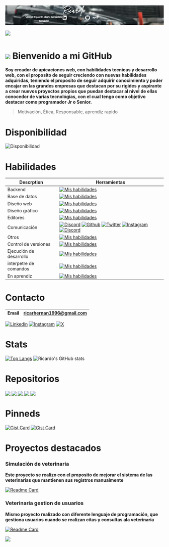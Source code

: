 # ![Banner](banner-r.png) <img src="https://media.giphy.com/media/HvekzBaREHxlEwvlOS/giphy.gif?cid=ecf05e47yl0x7edgm0bgobtyk61gs2bpjmkg8423ntivauc2&ep=v1_stickers_search&rid=giphy.gif&ct=s" width="100"> 
#  <img src="https://capsule-render.vercel.app/api?type=waving&color=0:ff00cc,100:3333ff&height=100&section=header"/>        Bienvenido a mi GitHub 


**Soy creador de apicaciones web, con habilidades tecnicas y desarrollo web, con el proposito de seguir creciendo con nuevas habilidades adquiridas, teniendo el proposito 
de seguir adquirir conocimiento y poder encajar en las grandes empresas que destacan por su rigides y aspirante a crear nuevos proyectos propios que puedan destacar al nivel de ellas
conocedor de varias tecnológias, con el cual tengo como objetivo destacar como programador Jr o Senior.**
> Motivación,
> Ética,
> Responsable,
> aprendiz rapido

# Disponibilidad 


  ![Disponibilidad](https://img.shields.io/badge/Disponible_para_trabajo-✅-brightgreen?style=for-the-badge)

  # Habilidades

|Descrption|  Herramientas|
|-----------|------------------|
|Backend| [![Mis habilidades](https://skillicons.dev/icons?i=js,cs,java,swift,php,py,ruby)](https://skillicons.dev)|
|Base de datos|[![Mis habilidades](https://skillicons.dev/icons?i=mysql,mongodb,firebase)](https://skillicons.dev)|
|Diseño web|[![Mis habilidades](https://skillicons.dev/icons?i=html,css,bootstrap)](https://skillicons.dev)|
|Diseño gráfico|[![Mis habilidades](https://skillicons.dev/icons?i=ps,ai)](https://skillicons.dev)|
|Editores|[![Mis habilidades](https://skillicons.dev/icons?i=sublime,visualstudio,vscode)](https://skillicons.dev)|
|Comunicación|[![Discord](https://skillicons.dev/icons?i=discord)](https://discordapp.com//users/vana2._60845)  [![Github](https://skillicons.dev/icons?i=github)](https://github.com/ricr78)  [![Twitter](https://skillicons.dev/icons?i=twitter)](https://twitter.com/dontcardo_)  [![Instagram](https://skillicons.dev/icons?i=instagram)](https://instagram.com/ricardo__.96) [![Discord](https://skillicons.dev/icons?i=linkedin)](https://www.linkedin.com/in/ricardo-hern%C3%A1ndez-5b4475282/)|
|Otros|[![Mis habilidades](https://skillicons.dev/icons?i=arduino)](https://skillicons.dev)|
|Control de versiones|[![Mis habilidades](https://skillicons.dev/icons?i=git)](https://skillicons.dev)|
|Ejecución de desarrollo|[![Mis habilidades](https://skillicons.dev/icons?i=dotnet)](https://skillicons.dev)|
|interpetre de comandos|[![Mis habilidades](https://skillicons.dev/icons?i=bash)](https://skillicons.dev)|
|En aprendiz|[![Mis habilidades](https://skillicons.dev/icons?i=linux,nodejs,ts,kali,reack)](https://skillicons.dev)|



# Contacto
|Email|ricarhernan1996@gmail.com|
|-----|-------------------------|

[![Linkedin](https://img.shields.io/badge/LinkedIn-Follow-blue?style=for-the-badge&logo=linkedin&logoColor=white)](https://www.linkedin.com/in/ricardo-hern%C3%A1ndez-5b4475282/)
[![Instagram](https://img.shields.io/badge/Instagram-Follow-purple?style=for-the-badge&logo=instagram&logoColor=white)](https://www.instagram.com/ricardo__.96/)
[![X](https://img.shields.io/badge/X-Follow-black?style=for-the-badge&logo=x&logoColor=white)](https://x.com/dontcardo_)

# Stats
[![Top Langs](https://github-readme-stats.vercel.app/api/top-langs/?username=ricr78&layout=normal&theme=dark&progress=true)](https://github.com/anuraghazra/github-readme-stats)
![Ricardo's GitHub stats](https://github-readme-stats.vercel.app/api?username=ricr78&show_icons=true&theme=dark&border_color=e4e2e2&cache_seconds=21600&rank_icon=percentile&line_height=25&text_bold=true&ring_color=2f80ed&description_lines_count=null&show_owner=true&) 

# Repositorios
<a href="https://github.com/ricr78/PetVidaP">
  <img align="center" src="https://github-readme-stats.vercel.app/api/pin/?username=ricr78&repo=PetVidaP&theme=dark" />
</a>
<a href="https://github.com/ricr78/PetVidaCare">
  <img align="center" src="https://github-readme-stats.vercel.app/api/pin/?username=ricr78&repo=PetVidaCare&theme=dark" />
</a>
<a href="https://github.com/ricr78/Login_with_Math">
  <img align="center" src="https://github-readme-stats.vercel.app/api/pin/?username=ricr78&repo=Login_with_Math&theme=dark" />
</a>
<a href="https://github.com/ricr78/CRUDLINQ">
  <img align="center" src="https://github-readme-stats.vercel.app/api/pin/?username=ricr78&repo=CRUDLINQ&theme=dark" />
</a>
<a href="https://github.com/ricr78/Palindromos">
  <img align="center" src="https://github-readme-stats.vercel.app/api/pin/?username=ricr78&repo=Palindromos&theme=dark" />
</a>

# Pinneds
[![Gist Card](https://github-readme-stats.vercel.app/api/gist?id=1e1335738819be906c3c502d06a8ee92&theme=dark&langs_count=normal&show_owner=true)](https://gist.github.com/ricr78/1e1335738819be906c3c502d06a8ee92/)
[![Gist Card](https://github-readme-stats.vercel.app/api/gist?id=f836c38d2ecdea6844ee6ae41c2eecb0&theme=dark&langs_count=normal&show_owner=true)](https://gist.github.com/ricr78/f836c38d2ecdea6844ee6ae41c2eecb0/)

# Proyectos destacados
### Simulación de veterinaria
**Este proyecto se realizo con el proposito de mejorar el sistema de las veterinarias que mantienen sus registros manualmente**

[![Readme Card](https://github-readme-stats.vercel.app/api/pin/?username=ricr78&repo=PetVidaCare&show_owner=true&theme=dark)](https://github.com/anuraghazra/github-readme-stats)

### Veterinaria gestion de usuarios
**Mismo proyecto realizado con diferente lenguaje de programación, que gestiona usuarios cuando se realizan citas y consultas  ala veterinaria**

[![Readme Card](https://github-readme-stats.vercel.app/api/pin/?username=ricr78&repo=PetVidaP&show_owner=true&theme=dark)](https://github.com/anuraghazra/github-readme-stats)


 

<img src="https://capsule-render.vercel.app/api?type=waving&color=0:00ffcc,100:3333ff&height=80&section=footer"/>













